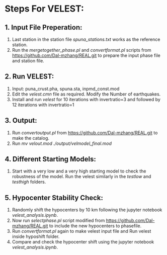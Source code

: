 # Steps For VELEST:

## 1. Input File Preperation:

1. Last station in the station file *spuna_stations.txt* works as the reference station.
2. Run the *mergetogether_phase.pl* and *convertformat.pl* scripts from https://github.com/Dal-mzhang/REAL.git to prepare the input phase file and station file.


## 2. Run VELEST:

1. Input: puna_crust.pha, spuna.sta, inpmd_const.mod
2. Edit the *velest.cmn* file as required. Modify the Number of earthquakes.
3. Install and run *velest* for 10 iterations with invertratio=3 and followed by 12 iterations with invertratio=1

## 3. Output:

1. Run *convertoutput.pl* from https://github.com/Dal-mzhang/REAL.git to make the catalog.
2. Run *mv velout.mod ./output/velmodel_final.mod*

## 4. Different Starting Models:

1. Start with a very low and a very high starting model to check the robustness of the model. Run the velest similarly in the *testlow* and *testhigh* folders.

## 5. Hypocenter Stability Check:

1. Randomly shift the hypocenters by 10 km following the jupyter notebook *velest_analysis.ipynb*.
2. Now run *selectphase.pl* script modified from https://github.com/Dal-mzhang/REAL.git to include the new hypocenters to phasefile.
3. Run *convertformat.pl* again to make velest input file and Run velest inside hyposhift folder.
4. Compare and check the hypocenter shift using the jupyter notebook *velest_analysis.ipynb*.
